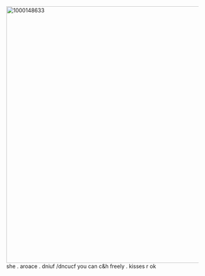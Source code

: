 <img width="1000" height="671" alt="1000148633" src="https://github.com/user-attachments/assets/395a4835-8e2e-40ef-a1ef-6be1361bc9b1" />
she . aroace .
dniuf /dncucf
you can c&h freely . kisses r ok
